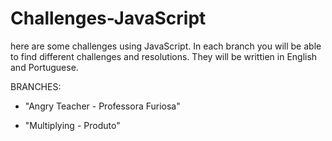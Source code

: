 # Challenges-JavaScript

here are some challenges using JavaScript. In each branch you will be able to find different challenges and resolutions. 
They will be writtien in English and Portuguese. 



BRANCHES:


* "Angry Teacher - Professora Furiosa"

* "Multiplying - Produto"


